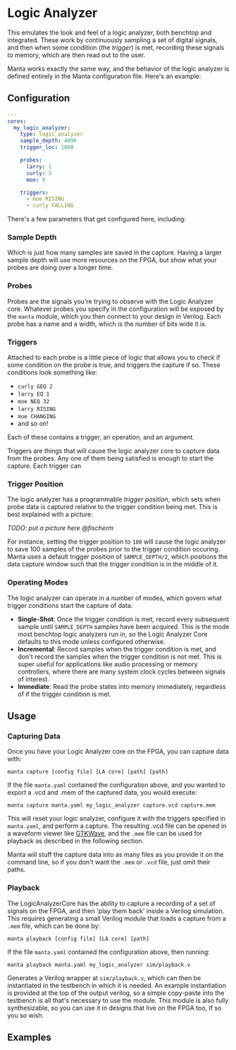 # Logic Analyzer

This emulates the look and feel of a logic analyzer, both benchtop and integrated. These work by continuously sampling a set of digital signals, and then when some condition (the _trigger_) is met, recording these signals to memory, which are then read out to the user.

Manta works exactly the same way, and the behavior of the logic analyzer is defined entirely in the Manta configuration file. Here's an example:

## Configuration

```yaml
---
cores:
  my_logic_analyzer:
    type: logic_analyzer
    sample_depth: 4096
    trigger_loc: 1000

    probes:
      larry: 1
      curly: 3
      moe: 9

    triggers:
      - moe RISING
      - curly FALLING
```

There's a few parameters that get configured here, including:

### Sample Depth

Which is just how many samples are saved in the capture. Having a larger sample depth will use more resources on the FPGA, but show what your probes are doing over a longer time.

### Probes

Probes are the signals you're trying to observe with the Logic Analyzer core. Whatever probes you specify in the configuration will be exposed by the `manta` module, which you then connect to your design in Verilog. Each probe has a name and a width, which is the number of bits wide it is.

### Triggers

Attached to each probe is a little piece of logic that allows you to check if some condition on the probe is true, and triggers the capture if so. These conditions look something like:
- `curly GEQ 2`
- `larry EQ 1`
- `moe NEQ 32`
- `larry RISING`
- `moe CHANGING`
- and so on!

Each of these contains a trigger, an operation, and an argument.

Triggers are things that will cause the logic analyzer core to capture data from the probes. Any one of them being satisfied is enough to start the capture. Each trigger can

### Trigger Position

The logic analyzer has a programmable _trigger position_, which sets when probe data is captured relative to the trigger condition being met. This is best explained with a picture:

_TODO: put a picture here @fischerm_

For instance, setting the trigger position to `100` will cause the logic analyzer to save 100 samples of the probes prior to the trigger condition occuring. Manta uses a default trigger position of `SAMPLE_DEPTH/2`, which positions the data capture window such that the trigger condition is in the middle of it.

### Operating Modes

The logic analyzer can operate in a number of modes, which govern what trigger conditions start the capture of data:

* __Single-Shot__: Once the trigger condition is met, record every subsequent sample until `SAMPLE_DEPTH` samples have been acquired. This is the mode most benchtop logic analyzers run in, so the Logic Analyzer Core defaults to this mode unless configured otherwise.
* __Incremental__: Record samples when the trigger condition is met, and don't record the samples when the trigger condition is not met. This is super useful for applications like audio processing or memory controllers, where there are many system clock cycles between signals of interest.
* __Immediate__: Read the probe states into memory immediately, regardless of if the trigger condition is met.

## Usage

### Capturing Data

Once you have your Logic Analyzer core on the FPGA, you can capture data with:

```
manta capture [config file] [LA core] [path] [path]
```

If the file `manta.yaml` contained the configuration above, and you wanted to export a .vcd and .mem of the captured data, you would execute:

```
manta capture manta.yaml my_logic_analyzer capture.vcd capture.mem
```

This will reset your logic analyzer, configure it with the triggers specified in `manta.yaml`, and perform a capture. The resulting .vcd file can be opened in a waveform viewer like [GTKWave](https://gtkwave.sourceforge.net/), and the `.mem` file can be used for playback as described in the following section.

Manta will stuff the capture data into as many files as you provide it on the command line, so if you don't want the `.mem` or `.vcd` file, just omit their paths.


### Playback

The LogicAnalyzerCore has the ability to capture a recording of a set of signals on the FPGA, and then 'play them back' inside a Verilog simulation. This requires generating a small Verilog module that loads a capture from a `.mem` file, which can be done by:

```
manta playback [config file] [LA core] [path]
```

If the file `manta.yaml` contained the configuration above, then running:

```
manta playback manta.yaml my_logic_analyzer sim/playback.v
```

Generates a Verilog wrapper at `sim/playback.v`, which can then be instantiated in the testbench in which it is needed. An example instantiation is provided at the top of the output verilog, so a simple copy-paste into the testbench is all that's necessary to use the module. This module is also fully synthesizable, so you can use it in designs that live on the FPGA too, if so you so wish.

## Examples